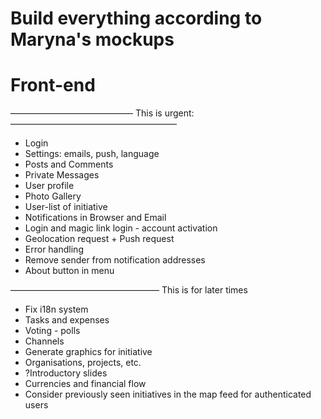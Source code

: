 # Build everything according to Maryna's mockups

# Front-end

——————————————
This is urgent:
———————————————————
  - Login
  - Settings: emails, push, language
  - Posts and Comments
  - Private Messages
  - User profile
  - Photo Gallery
  - User-list of initiative
  - Notifications in Browser and Email
  - Login and magic link login - account activation
  - Geolocation request + Push request
  - Error handling
  - Remove sender from notification addresses
  - About button in menu

—————————————————
This is for later times 
  - Fix i18n system
  - Tasks and expenses 
  - Voting - polls
  - Channels 
  - Generate graphics for initiative 
  - Organisations, projects, etc. 
  - ?Introductory slides
  - Currencies and financial flow
  - Consider previously seen initiatives in the map feed for authenticated users
